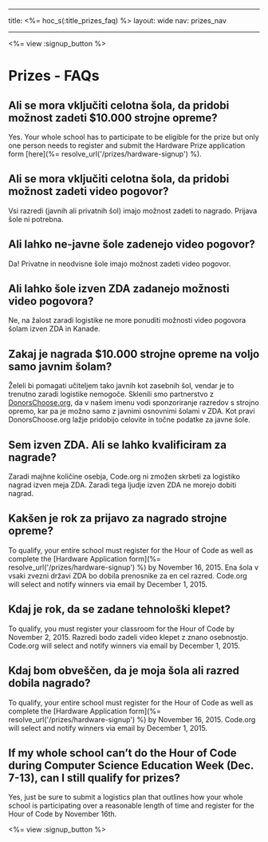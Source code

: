 * * *

title: <%= hoc_s(:title_prizes_faq) %> layout: wide nav: prizes_nav

* * *

<%= view :signup_button %>

# Prizes - FAQs

## Ali se mora vključiti celotna šola, da pridobi možnost zadeti $10.000 strojne opreme?

Yes. Your whole school has to participate to be eligible for the prize but only one person needs to register and submit the Hardware Prize application form [here](%= resolve_url('/prizes/hardware-signup') %).

## Ali se mora vključiti celotna šola, da pridobi možnost zadeti video pogovor?

Vsi razredi (javnih ali privatnih šol) imajo možnost zadeti to nagrado. Prijava šole ni potrebna.

## Ali lahko ne-javne šole zadenejo video pogovor?

Da! Privatne in neodvisne šole imajo možnost zadeti video pogovor.

## Ali lahko šole izven ZDA zadanejo možnosti video pogovora?

Ne, na žalost zaradi logistike ne more ponuditi možnosti video pogovora šolam izven ZDA in Kanade.

## Zakaj je nagrada $10.000 strojne opreme na voljo samo javnim šolam?

Želeli bi pomagati učiteljem tako javnih kot zasebnih šol, vendar je to trenutno zaradi logistike nemogoče. Sklenili smo partnerstvo z [DonorsChoose.org](http://donorschoose.org), da v našem imenu vodi sponzoriranje razredov s strojno opremo, kar pa je možno samo z javnimi osnovnimi šolami v ZDA. Kot pravi DonorsChoose.org lažje pridobijo celovite in točne podatke za javne šole.

## Sem izven ZDA. Ali se lahko kvalificiram za nagrade?

Zaradi majhne količine osebja, Code.org ni zmožen skrbeti za logistiko nagrad izven meja ZDA. Zaradi tega ljudje izven ZDA ne morejo dobiti nagrad.

## Kakšen je rok za prijavo za nagrado strojne opreme?

To qualify, your entire school must register for the Hour of Code as well as complete the [Hardware Application form](%= resolve_url('/prizes/hardware-signup') %) by November 16, 2015. Ena šola v vsaki zvezni državi ZDA bo dobila prenosnike za en cel razred. Code.org will select and notify winners via email by December 1, 2015.

## Kdaj je rok, da se zadane tehnološki klepet?

To qualify, you must register your classroom for the Hour of Code by November 2, 2015. Razredi bodo zadeli video klepet z znano osebnostjo. Code.org will select and notify winners via email by December 1, 2015.

## Kdaj bom obveščen, da je moja šola ali razred dobila nagrado?

To qualify, your entire school must register for the Hour of Code as well as complete the [Hardware Application form](%= resolve_url('/prizes/hardware-signup') %) by November 16, 2015. Code.org will select and notify winners via email by December 1, 2015.

## If my whole school can’t do the Hour of Code during Computer Science Education Week (Dec. 7-13), can I still qualify for prizes?

Yes, just be sure to submit a logistics plan that outlines how your whole school is participating over a reasonable length of time and register for the Hour of Code by November 16th.

<%= view :signup_button %>